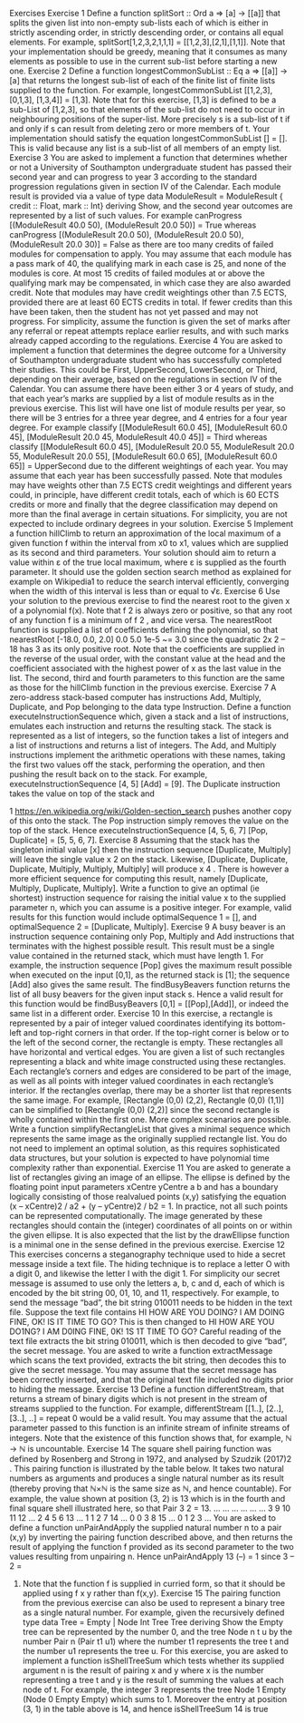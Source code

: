 Exercises
Exercise 1
Define a function splitSort :: Ord a => [a] -> [[a]] that splits the given list into non-empty sub-lists each of which
is either in strictly ascending order, in strictly descending order, or contains all equal elements. For example,
splitSort[1,2,3,2,1,1,1] = [[1,2,3],[2,1],[1,1]]. Note that your implementation should be greedy, meaning that it
consumes as many elements as possible to use in the current sub-list before starting a new one.
Exercise 2
Define a function longestCommonSubList :: Eq a => [[a]] -> [a] that returns the longest sub-list of each of the
finite list of finite lists supplied to the function. For example, longestCommonSubList [[1,2,3], [0,1,3], [1,3,4]] =
[1,3]. Note that for this exercise, [1,3] is defined to be a sub-List of [1,2,3], so that elements of the sub-list do
not need to occur in neighbouring positions of the super-list. More precisely s is a sub-list of t if and only if s
can result from deleting zero or more members of t. Your implementation should satisfy the equation
longestCommonSubList [] = []. This is valid because any list is a sub-list of all members of an empty list. 
Exercise 3
You are asked to implement a function that determines whether or not a University of Southampton
undergraduate student has passed their second year and can progress to year 3 according to the standard
progression regulations given in section IV of the Calendar. Each module result is provided via a value of
type data ModuleResult = ModuleResult { credit :: Float, mark :: Int} deriving Show, and the second year outcomes
are represented by a list of such values. For example canProgress [(ModuleResult 40.0 50), (ModuleResult 20.0
50)] = True whereas canProgress [(ModuleResult 20.0 50), (ModuleResult 20.0 50), (ModuleResult 20.0 30)] = False as
there are too many credits of failed modules for compensation to apply. You may assume that each module
has a pass mark of 40, the qualifying mark in each case is 25, and none of the modules is core. At most 15
credits of failed modules at or above the qualifying mark may be compensated, in which case they are also
awarded credit. Note that modules may have credit weightings other than 7.5 ECTS, provided there are at
least 60 ECTS credits in total. If fewer credits than this have been taken, then the student has not yet passed
and may not progress. For simplicity, assume the function is given the set of marks after any referral or
repeat attempts replace earlier results, and with such marks already capped according to the regulations.
Exercise 4
You are asked to implement a function that determines the degree outcome for a University of Southampton
undergraduate student who has successfully completed their studies. This could be First, UpperSecond,
LowerSecond, or Third, depending on their average, based on the regulations in section IV of the Calendar.
You can assume there have been either 3 or 4 years of study, and that each year’s marks are supplied by a list
of module results as in the previous exercise. This list will have one list of module results per year, so there
will be 3 entries for a three year degree, and 4 entries for a four year degree. For example classify
[[ModuleResult 60.0 45], [ModuleResult 60.0 45], [ModuleResult 20.0 45, ModuleResult 40.0 45]] = Third whereas
classify [[ModuleResult 60.0 45], [ModuleResult 20.0 55, ModuleResult 20.0 55, ModuleResult 20.0 55],
[ModuleResult 60.0 65], [ModuleResult 60.0 65]] = UpperSecond due to the different weightings of each year.
You may assume that each year has been successfully passed. Note that modules may have weights other
than 7.5 ECTS credit weightings and different years could, in principle, have different credit totals, each of
which is 60 ECTS credits or more and finally that the degree classification may depend on more than the
final average in certain situations. For simplicity, you are not expected to include ordinary degrees in your
solution.
Exercise 5
Implement a function hillClimb to return an approximation of the local maximum of a given function f within
the interval from x0 to x1, values which are supplied as its second and third parameters. Your solution
should aim to return a value within ε of the true local maximum, where ε is supplied as the fourth parameter.
It should use the golden section search method as explained for example on Wikipedia1
to reduce the search
interval efficiently, converging when the width of this interval is less than or equal to √ε.
Exercise 6
Use your solution to the previous exercise to find the nearest root to the given x of a polynomial f(x). Note
that f
2
is always zero or positive, so that any root of any function f is a minimum of f
2
, and vice versa. The
nearestRoot function is supplied a list of coefficients defining the polynomial, so that nearestRoot [-18.0, 0.0,
2.0] 0.0 5.0 1e-5 ~= 3.0 since the quadratic 2x
2 – 18 has 3 as its only positive root. Note that the coefficients are
supplied in the reverse of the usual order, with the constant value at the head and the coefficient associated
with the highest power of x as the last value in the list. The second, third and fourth parameters to this
function are the same as those for the hillClimb function in the previous exercise.
Exercise 7
A zero-address stack-based computer has instructions Add, Multiply, Duplicate, and Pop belonging to the data
type Instruction. Define a function executeInstructionSequence which, given a stack and a list of instructions,
emulates each instruction and returns the resulting stack. The stack is represented as a list of integers, so the
function takes a list of integers and a list of instructions and returns a list of integers. The Add, and Multiply
instructions implement the arithmetic operations with these names, taking the first two values off the stack,
performing the operation, and then pushing the result back on to the stack. For example,
executeInstructionSequence [4, 5] [Add] = [9]. The Duplicate instruction takes the value on top of the stack and

1 https://en.wikipedia.org/wiki/Golden-section_search
pushes another copy of this onto the stack. The Pop instruction simply removes the value on the top of the
stack. Hence executeInstructionSequence [4, 5, 6, 7] [Pop, Duplicate] = [5, 5, 6, 7].
Exercise 8
Assuming that the stack has the singleton initial value [x] then the instruction sequence [Duplicate, Multiply]
will leave the single value x
2 on the stack. Likewise, [Duplicate, Duplicate, Duplicate, Multiply, Multiply, Multiply]
will produce x
4
. There is however a more efficient sequence for computing this result, namely [Duplicate,
Multiply, Duplicate, Multiply]. Write a function to give an optimal (ie shortest) instruction sequence for raising
the initial value x to the supplied parameter n, which you can assume is a positive integer. For example,
valid results for this function would include optimalSequence 1 = [], and optimalSequence 2 = [Duplicate,
Multiply].
Exercise 9
A busy beaver is an instruction sequence containing only Pop, Multiply and Add instructions that terminates
with the highest possible result. This result must be a single value contained in the returned stack, which
must have length 1. For example, the instruction sequence [Pop] gives the maximum result possible when
executed on the input [0,1], as the returned stack is [1]; the sequence [Add] also gives the same result. The
findBusyBeavers function returns the list of all busy beavers for the given input stack s. Hence a valid result
for this function would be findBusyBeavers [0,1] = [[Pop],[Add]], or indeed the same list in a different order.
Exercise 10
In this exercise, a rectangle is represented by a pair of integer valued coordinates identifying its bottom-left
and top-right corners in that order. If the top-right corner is below or to the left of the second corner, the
rectangle is empty. These rectangles all have horizontal and vertical edges. You are given a list of such
rectangles representing a black and white image constructed using these rectangles. Each rectangle’s corners
and edges are considered to be part of the image, as well as all points with integer valued coordinates in each
rectangle’s interior. If the rectangles overlap, there may be a shorter list that represents the same image. For
example, [Rectangle (0,0) (2,2), Rectangle (0,0) (1,1)] can be simplified to [Rectangle (0,0) (2,2)] since the second
rectangle is wholly contained within the first one. More complex scenarios are possible. Write a function
simplifyRectangleList that gives a minimal sequence which represents the same image as the originally
supplied rectangle list. You do not need to implement an optimal solution, as this requires sophisticated data
structures, but your solution is expected to have polynomial time complexity rather than exponential.
Exercise 11
You are asked to generate a list of rectangles giving an image of an ellipse. The ellipse is defined by the
floating point input parameters xCentre yCentre a b and has a boundary logically consisting of those realvalued points (x,y) satisfying the equation (x – xCentre)2
/ a2 + (y – yCentre)2
/ b2 = 1. In practice, not all such
points can be represented computationally. The image generated by these rectangles should contain the
(integer) coordinates of all points on or within the given ellipse. It is also expected that the list by the
drawEllipse function is a minimal one in the sense defined in the previous exercise.
Exercise 12
This exercises concerns a steganography technique used to hide a secret message inside a text file. The
hiding technique is to replace a letter O with a digit 0, and likewise the letter I with the digit 1. For
simplicity our secret message is assumed to use only the letters a, b, c and d, each of which is encoded by the
bit string 00, 01, 10, and 11, respectively. For example, to send the message “bad”, the bit string 010011
needs to be hidden in the text file. Suppose the text file contains HI HOW ARE YOU DOING? I AM
DOING FINE, OK! IS IT TIME TO GO? This is then changed to HI H0W ARE YOU DO1NG? I AM
D0ING FINE, 0K! 1S 1T TIME TO GO? Careful reading of the text file extracts the bit string 010011,
which is then decoded to give “bad”, the secret message. You are asked to write a function extractMessage
which scans the text provided, extracts the bit string, then decodes this to give the secret message. You may
assume that the secret message has been correctly inserted, and that the original text file included no digits
prior to hiding the message.
Exercise 13
Define a function differentStream, that returns a stream of binary digits which is not present in the stream of
streams supplied to the function. For example, differentStream [[1..], [2..], [3..], ..] = repeat 0 would be a valid
result. You may assume that the actual parameter passed to this function is an infinite stream of infinite
streams of integers. Note that the existence of this function shows that, for example, ℕ → ℕ is uncountable.
Exercise 14
The square shell pairing function was defined by Rosenberg and Strong in 1972, and analysed by Szudzik
(2017)2
. This pairing function is illustrated by the table below. It takes two natural numbers as arguments
and produces a single natural number as its result (thereby proving that ℕ×ℕ is the same size as ℕ, and hence
countable). For example, the value shown at position (3, 2) is 13 which is in the fourth and final square shell
illustrated here, so that Pair 3 2 = 13.
… … … … … …
3 9 10 11 12 …
2 4 5 6 13 …
1 1 2 7 14 …
0 0 3 8 15 …
0 1 2 3 …
You are asked to define a function unPairAndApply the supplied natural number n to a pair (x,y) by inverting
the pairing function described above, and then returns the result of applying the function f provided as its
second parameter to the two values resulting from unpairing n. Hence unPairAndApply 13 (–) = 1 since 3 – 2 =
1. Note that the function f is supplied in curried form, so that it should be applied using f x y rather than f(x,y).
Exercise 15
The pairing function from the previous exercise can also be used to represent a binary tree as a single natural
number. For example, given the recursively defined type data Tree = Empty | Node Int Tree Tree deriving Show
the Empty tree can be represented by the number 0, and the tree Node n t u by the number Pair n (Pair t1 u1)
where the number t1 represents the tree t and the number u1 represents the tree u. For this exercise, you are
asked to implement a function isShellTreeSum which tests whether its supplied argument n is the result of
pairing x and y where x is the number representing a tree t and y is the result of summing the values at each
node of t. For example, the integer 3 represents the tree Node 1 Empty (Node 0 Empty Empty) which sums to 1.
Moreover the entry at position (3, 1) in the table above is 14, and hence isShellTreeSum 14 is true
